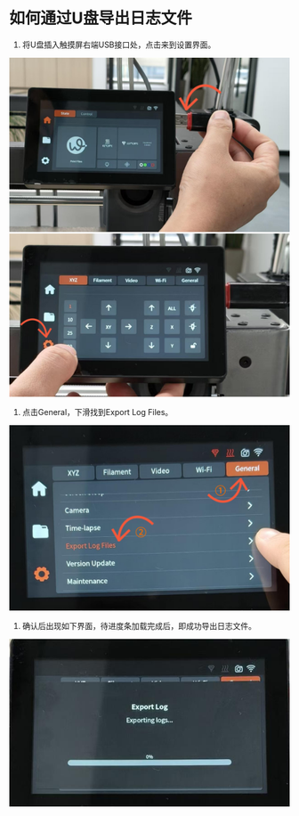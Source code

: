 # 如何通过U盘导出日志文件

1. 将U盘插入触摸屏右端USB接口处，点击来到设置界面。

![C:/Users/admin/AppData/Local/Temp/wps.CGNsXvwps](<../../../.gitbook/assets/0 (18).png>) ![C:/Users/admin/AppData/Local/Temp/wps.EYxhaNwps](<../../../.gitbook/assets/1 (20).png>)

1. 点击General，下滑找到Export Log Files。

![C:/Users/admin/AppData/Local/Temp/wps.nDUTgQwps](<../../../.gitbook/assets/2 (16).png>)

1. 确认后出现如下界面，待进度条加载完成后，即成功导出日志文件。

![c0c7d046512caa14d3d83e8f61d8b610](<../../../.gitbook/assets/3 (4).jpeg>)
